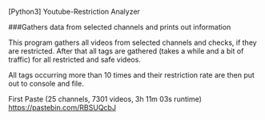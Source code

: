 [Python3] Youtube-Restriction Analyzer

###Gathers data from selected channels and prints out information

This program gathers all videos from selected channels and checks, if they are restricted.
After that all tags are gathered (takes a while and a bit of traffic) for all restricted and safe videos.

All tags occurring more than 10 times and their restriction rate are then put out to console and file.


First Paste (25 channels, 7301 videos, 3h 11m 03s runtime)
https://pastebin.com/RBSUQcbJ
